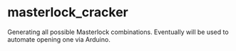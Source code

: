 masterlock_cracker
==================

Generating all possible Masterlock combinations. Eventually will be used to automate opening one via Arduino.
